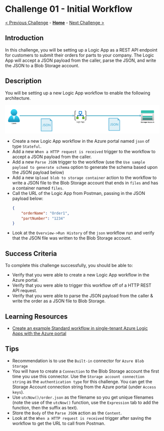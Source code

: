 # Challenge 01 - Initial Workflow

[< Previous Challenge](./Challenge-00.md) - **[Home](../README.md)** - [Next Challenge >](./Challenge-02.md)

## Introduction

In this challenge, you will be setting up a Logic App as a REST API endpoint for customers to submit their orders for parts to your company. The Logic App will accept a JSON payload from the caller, parse the JSON, and write the JSON to a Blob Storage account.

## Description

You will be setting up a new Logic App workflow to enable the following architecture.

![Architecture](./Content/Challenge-01/.img/architecture.png)

- Create a new Logic App workflow in the Azure portal named `json` of type `Stateful`.
- Add a new `When a HTTP request is received` trigger to the workflow to accept a JSON payload from the caller.
- Add a new `Parse JSON` trigger to the workflow (use the `Use sample payload to generate schema` option to generate the schema based upon the JSON payload below)
- Add a new `Upload blob to storage container` action to the workflow to write a JSON file to the Blob Storage account that ends in `files` and has a container named `files`.  
- Call the URL of the Logic App from Postman, passing in the JSON payload below:
    ```json
    {
        "orderName": "Order1",
        "partNumber": "1234"
    }
    ```
- Look at the `Overview->Run History` of the `json` workflow run and verify that the JSON file was written to the Blob Storage account.

## Success Criteria

To complete this challenge successfully, you should be able to:
- Verify that you were able to create a new Logic App workflow in the Azure portal.
- Verify that you were able to trigger this workflow off of a HTTP REST API request.
- Verify that you were able to parse the JSON payload from the caller & write the order as a JSON file to Blob Storage.

## Learning Resources

- [Create an example Standard workflow in single-tenant Azure Logic Apps with the Azure portal](https://learn.microsoft.com/en-us/azure/logic-apps/create-single-tenant-workflows-azure-portal?tabs=standard)

## Tips

- Recommendation is to use the `Built-in` connector for `Azure Blob Storage`
- You will have to create a `Connection` to the Blob Storage account the first time you use this connector. Use the `Storage account connection string` as the `authentication type` for this challenge. You can get the Storage Account connection string from the Azure portal (under `Access keys`).
- Use `utcNow()/order.json` as the filename so you get unique filenames (note the use of the `utcNow()` function, use the `Expression` tab to add the function, then the suffix as text).
- Store the `Body` of the `Parse JSON` action as the `Content`.
- Look at the `When a HTTP request is received` trigger after saving the workflow to get the URL to call from Postman.